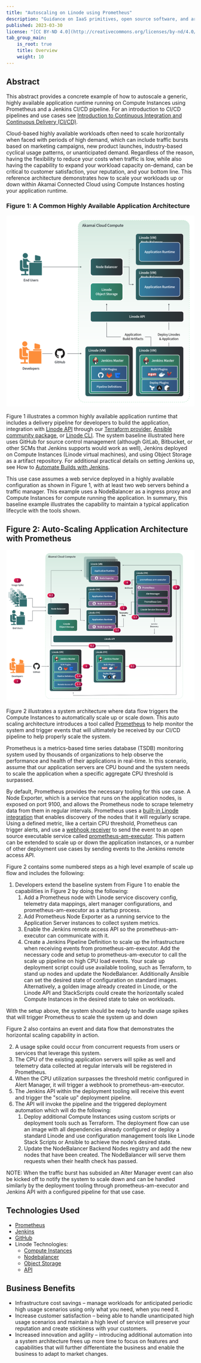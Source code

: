 ```yaml
---
title: "Autoscaling on Linode using Prometheus"
description: "Guidance on IaaS primitives, open source software, and architecture design to implement a highly available and production ready Cloud-based document management system."
published: 2023-03-30
license: "[CC BY-ND 4.0](http://creativecommons.org/licenses/by-nd/4.0/)"
tab_group_main:
    is_root: true
    title: Overview
    weight: 10
---
```


## Abstract

This abstract provides a concrete example of how to autoscale a generic, highly available application runtime running on Compute Instances using Prometheus and a Jenkins CI/CD pipeline. For an introduction to CI/CD pipelines and use cases see [Introduction to Continuous Integration and Continuous Delivery (CI/CD)](/docs/guides/introduction-ci-cd/).

Cloud-based highly available workloads often need to scale horizontally when faced with periods of high demand, which can include traffic bursts based on marketing campaigns, new product launches, industry-based cyclical usage patterns, or unanticipated demand. Regardless of the reason, having the flexibility to reduce your costs when traffic is low, while also having the capability to expand your workload capacity on-demand, can be critical to customer satisfaction, your reputation, and your bottom line.  This reference architecture demonstrates how to scale your workloads up or down within Akamai Connected Cloud using Compute Instances hosting your application runtime.

### Figure 1: A Common Highly Available Application Architecture

!["Traditional implementation"](traditional-cloud-build-implementation.png)

Figure 1 illustrates a common highly available application runtime that includes a delivery pipeline for developers to build the application, integration with [Linode API](/docs/products/tools/api/) through our [Terraform provider](https://registry.terraform.io/namespaces/linode), [Ansible community package](https://github.com/linode/ansible_linode), or [Linode CLI](/docs/products/tools/cli/). The system baseline illustrated here uses GitHub for source control management (although GitLab, Bitbucket, or other SCMs that Jenkins supports would work as well), Jenkins deployed on Compute Instances (Linode virtual machines), and using Object Storage as a artifact repository. For additional practical details on setting Jenkins up, see How to [Automate Builds with Jenkins](/docs/guides/automate-builds-with-jenkins-on-ubuntu/).

This use case assumes a web service deployed in a highly available configuration as shown in Figure 1, with at least two web servers behind a traffic manager. This example uses a NodeBalancer as a ingress proxy and Compute Instances for compute running the application. In summary, this baseline example illustrates the capability to maintain a typical application lifecycle with the tools shown.

## Figure 2: Auto-Scaling Application Architecture with Prometheus

!["Autoscaling with Prometheus diagram"](auto-scaling-with-prometheus.png)

Figure 2 illustrates a system architecture where data flow triggers the Compute Instances to automatically scale up or scale down. This auto scaling architecture introduces a tool called [Prometheus](https://prometheus.io/) to help monitor the system and trigger events that will ultimately be received by our CI/CD pipeline to help properly scale the system.

Prometheus is a metrics-based time series database (TSDB) monitoring system used by thousands of organizations to help observe the performance and health of their applications in real-time. In this scenario, assume that our application servers are CPU bound and the system needs to scale the application when a specific aggregate CPU threshold is surpassed.

By default, Prometheus provides the necessary tooling for this use case. A Node Exporter, which is a service that runs on the application nodes, is exposed on port 9100, and allows the Prometheus node to scrape telemetry data from them in regular intervals. Prometheus uses a [built-in Linode integration](https://prometheus.io/docs/prometheus/latest/configuration/configuration/#linode_sd_config) that enables discovery of the nodes that it will regularly scrape. Using a defined metric, like a certain CPU threshold, Prometheus can trigger alerts, and use a [webhook receiver](https://prometheus.io/docs/alerting/latest/configuration/#webhook_config) to send the event to an open source executable service called [prometheus-am-executor](https://github.com/imgix/prometheus-am-executor). This pattern can be extended to scale up or down the application instances, or a number of other deployment use cases by sending events to the Jenkins remote access API.

Figure 2 contains some numbered steps as a high level example of scale up flow and includes the following:
1.  Developers extend the baseline system from Figure 1 to enable the capabilities in Figure 2 by doing the following:
    1.  Add a Prometheus node with Linode service discovery config, telemetry data mappings, alert manager configurations, and prometheus-am-executor as a startup process.
    2.  Add Prometheus Node Exporter as a running service to the Application Server instances to collect system metrics.
    3.  Enable the Jenkins remote access API so the prometheus-am-executor can communicate with it.
    4.  Create a Jenkins Pipeline Definition to scale up the infrastructure when receiving events from prometheus-am-executor. Add the necessary code and setup to prometheus-am-executor to call the scale up pipeline on high CPU load events. Your scale up deployment script could use available tooling, such as Terraform, to stand up nodes and update the NodeBalancer. Additionally Ansible can set the desired state of configuration on standard images. Alternatively, a golden image already created in Linode, or the Linode API and StackScripts could create the horizontally scaled Compute Instances in the desired state to take on workloads.

With the setup above, the system should be ready to handle usage spikes that will trigger Prometheus to scale the system up and down

Figure 2 also contains an event and data flow that demonstrates the horizontal scaling capability in action.

2.  A usage spike could occur from concurrent requests from users or services that leverage this system.
3.  The CPU of the existing application servers will spike as well and telemetry data collected at regular intervals will be registered in Prometheus.
4.  When the CPU utilization surpasses the threshold metric configured in Alert Manager, it will trigger a webhook to prometheus-am-executor.
5.  The Jenkins API within the deployment tooling will receive this event and trigger the "scale up" deployment pipeline.
6.  The API will invoke the pipeline and the triggered deployment automation which will do the following:
    1.  Deploy additional Compute Instances using custom scripts or deployment tools such as Terraform. The deployment flow can use an image with all dependencies already configured or deploy a standard Linode and use configuration management tools like Linode Stack Scripts or Ansible to achieve the node’s desired state.
    2.  Update the NodeBalancer Backend Nodes registry and add the new nodes that have been created. The NodeBalancer will serve them requests when their health check has passed.

NOTE: When the traffic burst has subsided an Alter Manager event can also be kicked off to notify the system to scale down and can be handled similarly by the deployment tooling through prometheus-am-executor and Jenkins API with a configured pipeline for that use case.

## Technologies Used

-  [Prometheus](https://prometheus.io/)
-  [Jenkins](https://www.jenkins.io/)
-  [GitHub](https://github.com/)
-  Linode Technologies:
    -  [Compute Instances](/docs/products/compute/compute-instances/)
    -  [Nodebalancer](/docs/products/networking/nodebalancers/)
    -  [Object Storage](/docs/products/storage/object-storage/)
    -  [API](/docs/products/tools/api/)

## Business Benefits

-  Infrastructure cost savings – manage workloads for anticipated periodic high usage scenarios using only what you need, when you need it.
-  Increase customer satisfaction – being able to handle unanticipated high usage scenarios and maintain a high level of service will preserve your reputation and create stickiness with your customers.
-  Increased innovation and agility – introducing additional automation into a system architecture frees up more time to focus on features and capabilities that will further differentiate the business and enable the business to adapt to market changes.
